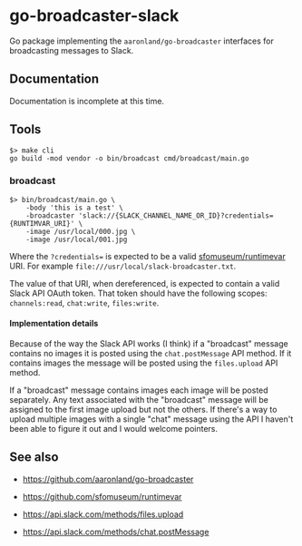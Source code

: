 # go-broadcaster-slack

Go package implementing the `aaronland/go-broadcaster` interfaces for broadcasting messages to Slack.

## Documentation

Documentation is incomplete at this time.

## Tools

```
$> make cli
go build -mod vendor -o bin/broadcast cmd/broadcast/main.go
```

### broadcast

```
$> bin/broadcast/main.go \
	-body 'this is a test' \
	-broadcaster 'slack://{SLACK_CHANNEL_NAME_OR_ID}?credentials={RUNTIMVAR_URI}' \
	-image /usr/local/000.jpg \
	-image /usr/local/001.jpg	
```

Where the `?credentials=` is expected to be a valid [sfomuseum/runtimevar](https://github.com/sfomuseum/runtimevar) URI. For example `file:///usr/local/slack-broadcaster.txt`.

The value of that URI, when dereferenced, is expected to contain a valid Slack API OAuth token. That token should have the following scopes: `channels:read`, `chat:write`, `files:write`.

#### Implementation details

Because of the way the Slack API works (I think) if a "broadcast" message contains no images it is posted using the `chat.postMessage` API method. If it contains images the message will be posted using the `files.upload` API method.

If a "broadcast" message contains images each image will be posted separately. Any text associated with the "broadcast" message will be assigned to the first image upload but not the others. If there's a way to upload multiple images with a single "chat" message using the API I haven't been able to figure it out and I would welcome pointers.

## See also

* https://github.com/aaronland/go-broadcaster
* https://github.com/sfomuseum/runtimevar

* https://api.slack.com/methods/files.upload
* https://api.slack.com/methods/chat.postMessage
